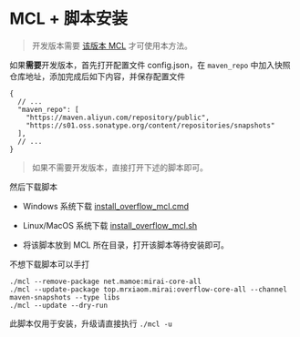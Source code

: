 # MCL + 脚本安装

> 开发版本需要 [该版本 MCL](https://github.com/iTXTech/mirai-console-loader/pull/192) 才可使用本方法。

如果**需要**开发版本，首先打开配置文件 config.json，在 `maven_repo` 中加入快照仓库地址，添加完成后如下内容，并保存配置文件

```json5
{
  // ...
  "maven_repo": [
    "https://maven.aliyun.com/repository/public",
    "https://s01.oss.sonatype.org/content/repositories/snapshots"
  ],
  // ...
}
```

> 如果不需要开发版本，直接打开下述的脚本即可。

然后下载脚本

- Windows 系统下载 [install_overflow_mcl.cmd](/docs/install/install_overflow_mcl.cmd)
- Linux/MacOS 系统下载 [install_overflow_mcl.sh](/docs/install/install_overflow_mcl.sh)

- 将该脚本放到 MCL 所在目录，打开该脚本等待安装即可。

不想下载脚本可以手打
```shell
./mcl --remove-package net.mamoe:mirai-core-all
./mcl --update-package top.mrxiaom.mirai:overflow-core-all --channel maven-snapshots --type libs
./mcl --update --dry-run
```

此脚本仅用于安装，升级请直接执行 `./mcl -u`
